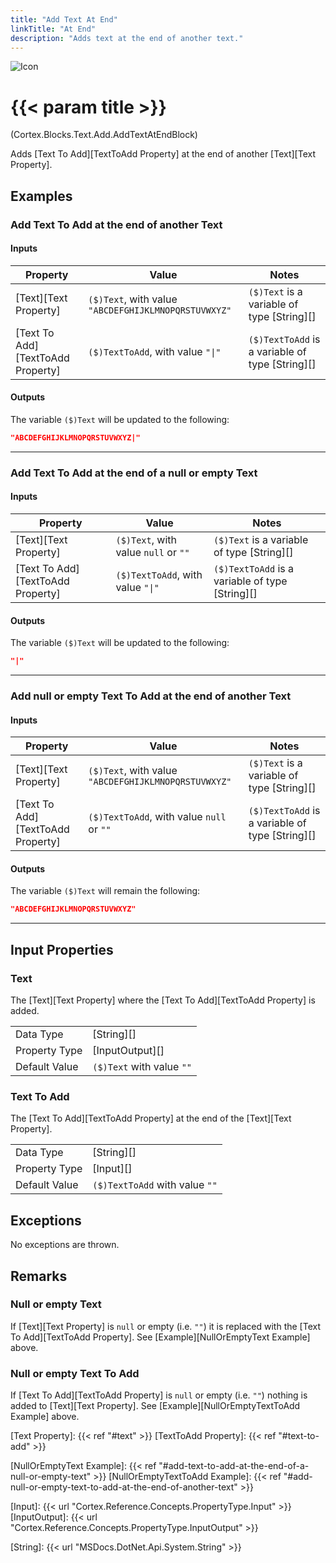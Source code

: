 ```yaml
---
title: "Add Text At End"
linkTitle: "At End"
description: "Adds text at the end of another text."
---
```


![Icon](/blocks/text-add-block-icon.png)

# {{< param title >}}

<p class="namespace">(Cortex.Blocks.Text.Add.AddTextAtEndBlock)</p>

Adds [Text To Add][TextToAdd Property] at the end of another [Text][Text Property].

## Examples

### Add Text To Add at the end of another Text

#### Inputs

| Property           | Value                     | Notes                                    |
|--------------------|---------------------------|------------------------------------------|
| [Text][Text Property] | `($)Text`, with value `"ABCDEFGHIJKLMNOPQRSTUVWXYZ"` | `($)Text` is a variable of type [String][] |
| [Text To Add][TextToAdd Property] | `($)TextToAdd`, with value `"\|"` | `($)TextToAdd` is a variable of type [String][] |

#### Outputs

The variable `($)Text` will be updated to the following:

```json
"ABCDEFGHIJKLMNOPQRSTUVWXYZ|"
```

***

### Add Text To Add at the end of a null or empty Text

#### Inputs

| Property           | Value                     | Notes                                    |
|--------------------|---------------------------|------------------------------------------|
| [Text][Text Property] | `($)Text`, with value `null` or `""` | `($)Text` is a variable of type [String][] |
| [Text To Add][TextToAdd Property] | `($)TextToAdd`, with value `"\|"` | `($)TextToAdd` is a variable of type [String][] |

#### Outputs

The variable `($)Text` will be updated to the following:

```json
"|"
```

***

### Add null or empty Text To Add at the end of another Text

#### Inputs

| Property           | Value                     | Notes                                    |
|--------------------|---------------------------|------------------------------------------|
| [Text][Text Property] | `($)Text`, with value `"ABCDEFGHIJKLMNOPQRSTUVWXYZ"` | `($)Text` is a variable of type [String][] |
| [Text To Add][TextToAdd Property] | `($)TextToAdd`, with value `null` or `""` | `($)TextToAdd` is a variable of type [String][] |

#### Outputs

The variable `($)Text` will remain the following:

```json
"ABCDEFGHIJKLMNOPQRSTUVWXYZ"
```

***

## Input Properties

### Text

The [Text][Text Property] where the [Text To Add][TextToAdd Property] is added.  
  
| | |
|--------------------|---------------------------|
| Data Type | [String][] |
| Property Type | [InputOutput][] |
| Default Value | `($)Text` with value `""` |

### Text To Add

The [Text To Add][TextToAdd Property] at the end of the [Text][Text Property].

| | |
|--------------------|---------------------------|
| Data Type | [String][] |
| Property Type | [Input][] |
| Default Value | `($)TextToAdd` with value `""` |

## Exceptions

No exceptions are thrown.

## Remarks

### Null or empty Text

If [Text][Text Property] is `null` or empty (i.e. `""`) it is replaced with the [Text To Add][TextToAdd Property]. See [Example][NullOrEmptyText Example] above.

### Null or empty Text To Add

If [Text To Add][TextToAdd Property] is `null` or empty (i.e. `""`) nothing is added to [Text][Text Property]. See [Example][NullOrEmptyTextToAdd Example] above.

[Text Property]: {{< ref "#text" >}}
[TextToAdd Property]: {{< ref "#text-to-add" >}}

[NullOrEmptyText Example]: {{< ref "#add-text-to-add-at-the-end-of-a-null-or-empty-text" >}}
[NullOrEmptyTextToAdd Example]: {{< ref "#add-null-or-empty-text-to-add-at-the-end-of-another-text" >}}

[Input]: {{< url "Cortex.Reference.Concepts.PropertyType.Input" >}}
[InputOutput]: {{< url "Cortex.Reference.Concepts.PropertyType.InputOutput" >}}

[String]: {{< url "MSDocs.DotNet.Api.System.String" >}}
